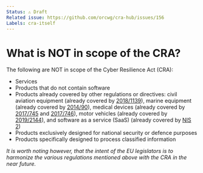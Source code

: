 ```yaml
---
Status: ⚠️ Draft
Related issue: https://github.com/orcwg/cra-hub/issues/156
Labels: cra-itself
---
```


# What is NOT in scope of the CRA?

The following are NOT in scope of the Cyber Resilience Act (CRA):

- Services
- Products that do not contain software
- Products already covered by other regulations or directives: civil aviation equipment (already covered by [2018/1139][]), marine equipment (already covered by [2014/90][]), medical devices (already covered by [2017/745][] and [2017/746][]), motor vehicles (already covered by [2019/2144][]), and software as a service (SaaS) (already covered by [NIS 2][])
- Products exclusively designed for national security or defence purposes
- Products specifically designed to process classified information

_It is worth noting however, that the intent of the EU legislators is to harmonize the various regulations mentioned above with the CRA in the near future._

[2014/90]: https://eur-lex.europa.eu/eli/dir/2014/90/oj
[2017/745]: https://eur-lex.europa.eu/eli/reg/2017/745/oj
[2017/746]: https://eur-lex.europa.eu/eli/reg/2017/746/oj
[2018/1139]: https://eur-lex.europa.eu/eli/reg/2018/1139/oj
[2019/2144]: https://eur-lex.europa.eu/eli/reg/2019/2144/oj
[NIS 2]: https://eur-lex.europa.eu/eli/dir/2022/2555/oj
